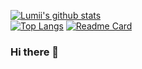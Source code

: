 [![Lumii's github stats](https://github-readme-stats.vercel.app/api?username=arealclimber&show_icons=true&count_private=true&theme=noctis_minimus)](https://github.com/arealclimber?tab=repositories)  
[![Top Langs](https://github-readme-stats.vercel.app/api/top-langs/?username=arealclimber&layout=compact&theme=noctis_minimus)](https://github.com/arealclimber?tab=repositories)
[![Readme Card](https://github-readme-stats.vercel.app/api/pin/?theme=noctis_minimus&layout=compact&username=arealclimber&repo=nft-playground)](https://github.com/arealclimber/nft-playground)



### Hi there 👋

<!--
**arealclimber/arealclimber** is a ✨ _special_ ✨ repository because its `README.md` (this file) appears on your GitHub profile.

Here are some ideas to get you started:

- 🔭 I’m currently working on ...
- 🌱 I’m currently learning ...
- 👯 I’m looking to collaborate on ...
- 🤔 I’m looking for help with ...
- 💬 Ask me about ...
- 📫 How to reach me: ...
- 😄 Pronouns: ...
- ⚡ Fun fact: ...
-->
